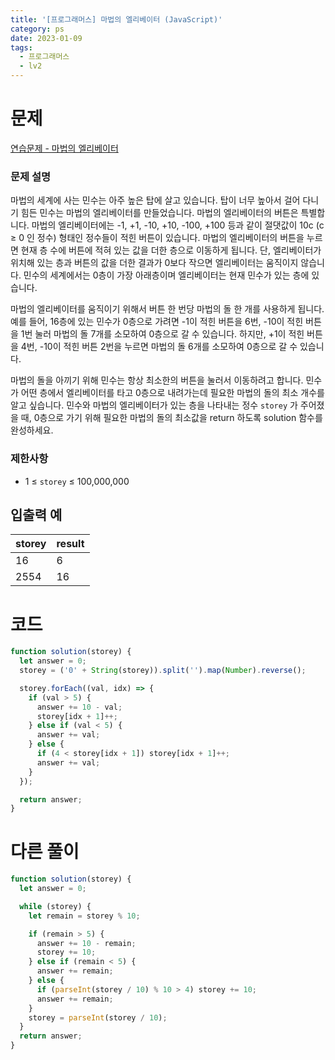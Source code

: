 ```yaml
---
title: '[프로그래머스] 마법의 엘리베이터 (JavaScript)'
category: ps
date: 2023-01-09
tags:
  - 프로그래머스
  - lv2
---
```


# 문제

[연습문제 - 마법의 엘리베이터](https://school.programmers.co.kr/learn/courses/30/lessons/148653)

### 문제 설명

마법의 세계에 사는 민수는 아주 높은 탑에 살고 있습니다. 탑이 너무 높아서 걸어 다니기 힘든 민수는 마법의 엘리베이터를 만들었습니다. 마법의 엘리베이터의 버튼은 특별합니다. 마법의 엘리베이터에는 -1, +1, -10, +10, -100, +100 등과 같이 절댓값이 10c (c ≥ 0 인 정수) 형태인 정수들이 적힌 버튼이 있습니다. 마법의 엘리베이터의 버튼을 누르면 현재 층 수에 버튼에 적혀 있는 값을 더한 층으로 이동하게 됩니다. 단, 엘리베이터가 위치해 있는 층과 버튼의 값을 더한 결과가 0보다 작으면 엘리베이터는 움직이지 않습니다. 민수의 세계에서는 0층이 가장 아래층이며 엘리베이터는 현재 민수가 있는 층에 있습니다.

마법의 엘리베이터를 움직이기 위해서 버튼 한 번당 마법의 돌 한 개를 사용하게 됩니다.예를 들어, 16층에 있는 민수가 0층으로 가려면 -1이 적힌 버튼을 6번, -10이 적힌 버튼을 1번 눌러 마법의 돌 7개를 소모하여 0층으로 갈 수 있습니다. 하지만, +1이 적힌 버튼을 4번, -10이 적힌 버튼 2번을 누르면 마법의 돌 6개를 소모하여 0층으로 갈 수 있습니다.

마법의 돌을 아끼기 위해 민수는 항상 최소한의 버튼을 눌러서 이동하려고 합니다. 민수가 어떤 층에서 엘리베이터를 타고 0층으로 내려가는데 필요한 마법의 돌의 최소 개수를 알고 싶습니다. 민수와 마법의 엘리베이터가 있는 층을 나타내는 정수 `storey` 가 주어졌을 때, 0층으로 가기 위해 필요한 마법의 돌의 최소값을 return 하도록 solution 함수를 완성하세요.

### 제한사항

- 1 ≤ `storey` ≤ 100,000,000

## 입출력 예

| storey | result |
| ------ | ------ |
| 16     | 6      |
| 2554   | 16     |

# 코드

```js
function solution(storey) {
  let answer = 0;
  storey = ('0' + String(storey)).split('').map(Number).reverse();

  storey.forEach((val, idx) => {
    if (val > 5) {
      answer += 10 - val;
      storey[idx + 1]++;
    } else if (val < 5) {
      answer += val;
    } else {
      if (4 < storey[idx + 1]) storey[idx + 1]++;
      answer += val;
    }
  });

  return answer;
}
```

# 다른 풀이

```js
function solution(storey) {
  let answer = 0;

  while (storey) {
    let remain = storey % 10;

    if (remain > 5) {
      answer += 10 - remain;
      storey += 10;
    } else if (remain < 5) {
      answer += remain;
    } else {
      if (parseInt(storey / 10) % 10 > 4) storey += 10;
      answer += remain;
    }
    storey = parseInt(storey / 10);
  }
  return answer;
}
```
